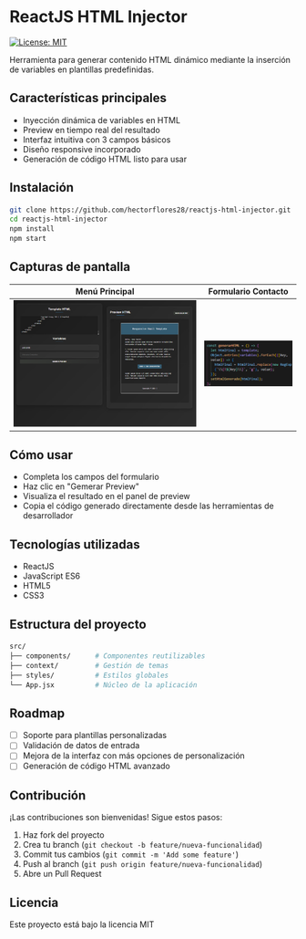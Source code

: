 # ReactJS HTML Injector

[![License: MIT](https://img.shields.io/badge/License-MIT-blue.svg)](https://opensource.org/licenses/MIT)

Herramienta para generar contenido HTML dinámico mediante la inserción de variables en plantillas predefinidas.

## Características principales

- Inyección dinámica de variables en HTML
- Preview en tiempo real del resultado
- Interfaz intuitiva con 3 campos básicos
- Diseño responsive incorporado
- Generación de código HTML listo para usar

## Instalación

```bash
git clone https://github.com/hectorflores28/reactjs-html-injector.git
cd reactjs-html-injector
npm install
npm start
```

## Capturas de pantalla

| Menú Principal                   | Formulario Contacto                     |
| -------------------------------- | --------------------------------------- |
| ![Formulario y Preview de Inyeccion de Variables](./public/screenshot.png) | ![Fragmento de HTML "template"](./public/screenshot2.png) |


## Cómo usar

- Completa los campos del formulario
- Haz clic en "Gemerar Preview"
- Visualiza el resultado en el panel de preview
- Copia el código generado directamente desde las herramientas de desarrollador

## Tecnologías utilizadas

- ReactJS
- JavaScript ES6
- HTML5
- CSS3

## Estructura del proyecto

```bash
src/
├── components/      # Componentes reutilizables
├── context/         # Gestión de temas
├── styles/          # Estilos globales
└── App.jsx          # Núcleo de la aplicación
```

## Roadmap

- [ ] Soporte para plantillas personalizadas
- [ ] Validación de datos de entrada
- [ ] Mejora de la interfaz con más opciones de personalización
- [ ] Generación de código HTML avanzado

## Contribución

¡Las contribuciones son bienvenidas! Sigue estos pasos:

1. Haz fork del proyecto
2. Crea tu branch (`git checkout -b feature/nueva-funcionalidad`)
3. Commit tus cambios (`git commit -m 'Add some feature'`)
4. Push al branch (`git push origin feature/nueva-funcionalidad`)
5. Abre un Pull Request

## Licencia

Este proyecto está bajo la licencia MIT
